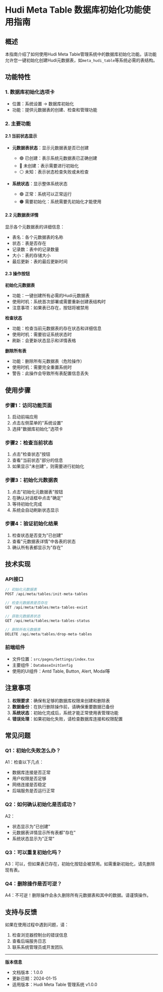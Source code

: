 # Hudi Meta Table 数据库初始化功能使用指南

## 概述

本指南介绍了如何使用Hudi Meta Table管理系统中的数据库初始化功能。该功能允许您一键初始化创建Hudi元数据表，如`meta_hudi_table`等系统必需的表结构。

## 功能特性

### 1. 数据库初始化选项卡
- 位置：系统设置 → 数据库初始化
- 功能：提供元数据表的创建、检查和管理功能

### 2. 主要功能

#### 2.1 当前状态显示
- **元数据表状态**：显示元数据表是否已创建
  - 🟢 已创建：表示系统元数据表已正确创建
  - 🔴 未创建：表示需要进行初始化
  - ⚪ 未知：表示状态检查失败或未检查

- **系统状态**：显示整体系统状态
  - 🟢 正常：系统可以正常运行
  - 🟠 需要初始化：系统需要先初始化才能使用

#### 2.2 元数据表详情
显示各个元数据表的详细信息：
- 表名：各个元数据表的名称
- 状态：表是否存在
- 记录数：表中的记录数量
- 大小：表的存储大小
- 最后更新：表的最后更新时间

#### 2.3 操作按钮

**初始化元数据表**
- 功能：一键创建所有必需的Hudi元数据表
- 使用时机：系统首次部署或需要重新创建表结构时
- 注意事项：如果表已存在，按钮将被禁用

**检查状态**
- 功能：检查当前元数据表的存在状态和详细信息
- 使用时机：需要验证系统状态时
- 刷新：会更新状态显示和详情表格

**删除所有表**
- 功能：删除所有元数据表（危险操作）
- 使用时机：需要完全重置系统时
- 警告：此操作会导致所有表配置信息丢失

## 使用步骤

### 步骤1：访问功能页面
1. 启动前端应用
2. 点击左侧菜单的"系统设置"
3. 选择"数据库初始化"选项卡

### 步骤2：检查当前状态
1. 点击"检查状态"按钮
2. 查看"当前状态"部分的信息
3. 如果显示"未创建"，则需要进行初始化

### 步骤3：初始化元数据表
1. 点击"初始化元数据表"按钮
2. 在确认对话框中点击"确定"
3. 等待初始化完成
4. 系统会自动刷新状态显示

### 步骤4：验证初始化结果
1. 检查状态是否变为"已创建"
2. 查看"元数据表详情"中各表的状态
3. 确认所有表都显示为"存在"

## 技术实现

### API接口
```typescript
// 初始化元数据表
POST /api/meta/tables/init-meta-tables

// 检查元数据表是否存在
GET /api/meta/tables/meta-tables-exist

// 获取元数据表状态
GET /api/meta/tables/meta-tables-status

// 删除所有元数据表
DELETE /api/meta/tables/drop-meta-tables
```

### 前端组件
- 文件位置：`src/pages/Settings/index.tsx`
- 主要组件：`DatabaseInitConfig`
- 使用的UI组件：Antd Table, Button, Alert, Modal等

## 注意事项

1. **权限要求**：确保有足够的数据库权限来创建和删除表
2. **数据备份**：在执行删除操作前，请确保重要数据已备份
3. **系统状态**：初始化完成后，系统才能正常使用表管理功能
4. **错误处理**：如果初始化失败，请检查数据库连接和权限配置

## 常见问题

### Q1：初始化失败怎么办？
A1：检查以下几点：
- 数据库连接是否正常
- 用户权限是否足够
- 网络连接是否稳定
- 后端服务是否运行正常

### Q2：如何确认初始化是否成功？
A2：
- 状态显示为"已创建"
- 元数据表详情显示所有表都"存在"
- 系统状态显示为"正常"

### Q3：可以重复初始化吗？
A3：可以，但如果表已存在，初始化按钮会被禁用。如需重新初始化，请先删除现有表。

### Q4：删除操作是否可逆？
A4：不可逆！删除操作会永久删除所有元数据表和其中的数据。请谨慎操作。

## 支持与反馈

如果在使用过程中遇到问题，请：
1. 检查浏览器控制台的错误信息
2. 查看后端服务日志
3. 联系系统管理员或开发团队

---

**版本信息**
- 文档版本：1.0.0
- 更新日期：2024-01-15
- 适用版本：Hudi Meta Table 管理系统 v1.0.0 